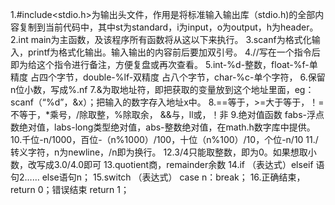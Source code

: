 1.#include<stdio.h>为输出头文件，作用是将标准输入输出库（stdio.h)的全部内容复制到当前代码中，其中st为standard，i为input，o为output，h为header。
2.int main为主函数，及该程序所有函数将从这以下来执行。
3.scanf为格式化输入，printf为格式化输出。输入输出的内容前后要加双引号。
4.//写在一个指令后即为给这个指令进行备注，方便复盘或再次查看。
5.int-%d-整数，float-%f-单精度 占四个字节，double-%lf-双精度 占八个字节，char-%c-单个字符，
6.保留n位小数，写成%.nf
7.&为取地址符，即把获取的变量放到这个地址里面，eg：scanf（“%d”，&x）；把输入的数字存入地址x中。
8.==等于，>=大于等于，！=不等于，*乘号，/除取整，%除取余，
   &&与，ll或，！非
9.绝对值函数
   fabs-浮点数绝对值，labs-long类型绝对值，abs-整数绝对值，在math.h数字库中提供。
10.千位-n/1000，百位-（n%1000）/100，十位（n%100）/10，个位-n/10
11./转义字符，n为newline，/n即为换行。
12.3/4只能取整数，即为0。如果想取小数，改写成3.0/4.0即可
13.quotient商，remainder余数
14.if （表达式）elseif 语句2…… else语句n；
15.switch （表达式）
case n：break；
16.正确结束，return 0；错误结束 return 1；
